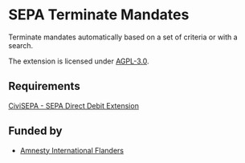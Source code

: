 # SEPA Terminate Mandates

Terminate mandates automatically based on a set of criteria or with a search.

The extension is licensed under [AGPL-3.0](LICENSE.txt).

## Requirements

[CiviSEPA - SEPA Direct Debit Extension](https://civicrm.org/extensions/civisepa-sepa-direct-debit-extension)

## Funded by

* [Amnesty International Flanders](https://www.amnesty-international.be)
